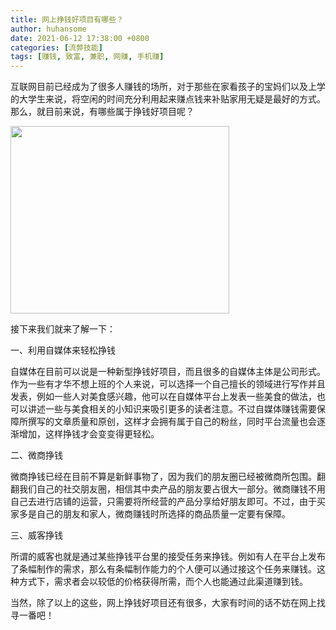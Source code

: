 ```yaml
---
title: 网上挣钱好项目有哪些？
author: huhansome
date: 2021-06-12 17:38:00 +0800
categories: [流弊技能]
tags: [赚钱, 致富, 兼职, 网赚, 手机赚]
---
```



互联网目前已经成为了很多人赚钱的场所，对于那些在家看孩子的宝妈们以及上学的大学生来说，将空闲的时间充分利用起来赚点钱来补贴家用无疑是最好的方式。那么，就目前来说，有哪些属于挣钱好项目呢？

<img src="http://www.jinduoxia.com.cn/d/file/2020-01-28/b5635d002447b32566a8532b4951c47c.jpg" style="width: 350px; height: 300px;"/>

接下来我们就来了解一下：

一、利用自媒体来轻松挣钱

自媒体在目前可以说是一种新型挣钱好项目，而且很多的自媒体主体是公司形式。作为一些有才华不想上班的个人来说，可以选择一个自己擅长的领域进行写作并且发表，例如一些人对美食感兴趣，他可以在自媒体平台上发表一些美食的做法，也可以讲述一些与美食相关的小知识来吸引更多的读者注意。不过自媒体赚钱需要保障所撰写的文章质量和原创，这样才会拥有属于自己的粉丝，同时平台流量也会逐渐增加，这样挣钱才会变变得更轻松。

二、微商挣钱

微商挣钱已经在目前不算是新鲜事物了，因为我们的朋友圈已经被微商所包围。翻翻我们自己的社交朋友圈，相信其中卖产品的朋友要占很大一部分。微商赚钱不用自己去进行店铺的运营，只需要将所经营的产品分享给好朋友即可。不过，由于买家多是自己的朋友和家人，微商赚钱时所选择的商品质量一定要有保障。

三、威客挣钱

所谓的威客也就是通过某些挣钱平台里的接受任务来挣钱。例如有人在平台上发布了条幅制作的需求，那么有条幅制作能力的个人便可以通过接这个任务来赚钱。这种方式下，需求者会以较低的价格获得所需，而个人也能通过此渠道赚到钱。

当然，除了以上的这些，网上挣钱好项目还有很多，大家有时间的话不妨在网上找寻一番吧！